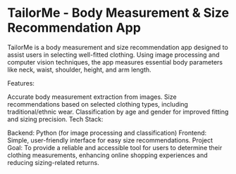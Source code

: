 # TailorMe - Body Measurement & Size Recommendation App

TailorMe is a body measurement and size recommendation app designed to assist users in selecting well-fitted clothing. Using image processing and computer vision techniques, the app measures essential body parameters like neck, waist, shoulder, height, and arm length.

Features:

Accurate body measurement extraction from images.
Size recommendations based on selected clothing types, including traditional/ethnic wear.
Classification by age and gender for improved fitting and sizing precision.
Tech Stack:

Backend: Python (for image processing and classification)
Frontend: Simple, user-friendly interface for easy size recommendations.
Project Goal: To provide a reliable and accessible tool for users to determine their clothing measurements, enhancing online shopping experiences and reducing sizing-related returns.
